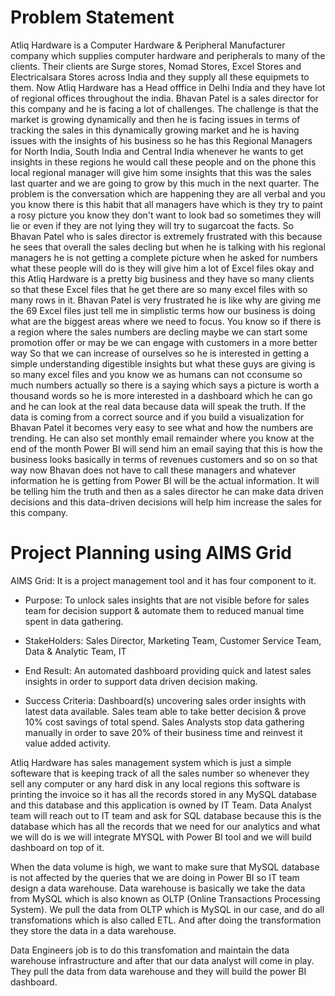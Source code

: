 # Problem Statement

Atliq Hardware is a Computer Hardware & Peripheral Manufacturer company which supplies computer hardware and peripherals to many of the clients.
Their clients are Surge stores, Nomad Stores, Excel Stores and Electricalsara Stores across India and they supply all these equipmets to them. Now Atliq Hardware has a Head offfice in Delhi India and they have lot of regional
offices throughout the india. Bhavan Patel is a sales director for this company and he is facing a lot of challenges. The challenge is that the market is growing dynamically and then he is facing issues in terms of tracking the sales in this dynamically growing market and he is having issues with the insights of his business so he has this Regional Managers for North India, South India and Central India whenever he wants to get insights in these regions he would call these people and on the phone this local regional manager will give him some insights that this was the sales last quarter and we are going to grow by this much in the next quarter. The problem is the conversation which are happening they are all verbal and you
you know there is this habit that all managers have which is they try to paint a rosy picture you know they don't want to look bad so sometimes they will lie or even if they are not lying they will try to sugarcoat the facts. So Bhavan Patel who is sales director is extremely frustrated with this because he sees that overall the sales decling but when he is talking with his regional managers he is not getting a complete picture when he asked for numbers what these people will do is they will give him a lot of Excel files okay and this Atliq Hardware is a pretty big business and they have so many clients so that
these Excel files that he get there are so many excel files with so many rows in it. Bhavan Patel is very frustrated he is like why are giving me the 69 Excel files just tell me in simplistic terms
how our business is doing what are the biggest areas where we need to focus. You know so if there is a region where the sales numbers are decling maybe we can start some promotion offer or may be we can engage with customers in a more better way So
that we can increase of ourselves so he is interested in getting a simple understanding digestible insights but what these guys are giving is so many excel files and you know we as humans can not cconsume so much numbers actually so there is a saying which says a picture is worth a thousand words so he is more interested in a dashboard which he can go and he can look at the real data because data will speak the truth. If the data is coming from a correct source and if you build a 
visualization for Bhavan Patel it becomes very easy to see what and how the numbers are trending. He can also set monthly email remainder where you know at the end of the month Power BI will send him an email saying that this is how the business looks basically in terms of 
revenues customers and so on so that way now Bhavan does not have to call these managers and whatever information he is getting from Power BI will be
the actual information. It will be telling him the truth and then as a sales director he can make data driven decisions and this data-driven decisions will help him
increase the sales for this company.

# Project Planning using AIMS Grid

AIMS Grid: It is a project management tool and it has four component to it. 
- Purpose: To unlock sales insights that are not visible before for sales team for decision support & automate them to reduced manual time spent in data gathering.

- StakeHolders: Sales Director, Marketing Team, Customer Service Team, Data & Analytic Team, IT 

- End Result: An automated dashboard providing quick and latest sales insights in order to support data driven decision making.

- Success Criteria: Dashboard(s) uncovering sales order insights with latest data available. Sales team able to take better decision & prove 10% cost savings of total spend. Sales Analysts stop data gathering manually in order to save 20% of their business time and reinvest it value added activity.

Atliq Hardware has sales management system which is just a simple softeware that is keeping 
track of all the sales number so whenever they sell any computer or any
hard disk in any local regions this software is printing the invoice so it has all the records stored in any
MySQL database and this database and this application is owned by IT Team. Data Analyst team will reach out to IT team and ask for SQL database because this is the database which has all the records that we need for our analytics and what we will do is we will integrate MYSQL
with Power BI tool and we will build dashboard on top of it. 

When the data volume is high, we want to make sure that MySQL database is not affected by the queries that we are doing in Power BI so IT team design a data warehouse. Data warehouse is basically we take the data
from MySQL which is also known as OLTP (Online Transactions Processing System). We pull the data from OLTP which is MySQL in our case, and do all transfomations which is also called ETL. And after doing the transformation they store the data in a data warehouse.

Data Engineers job is to do this transfomation and maintain the data warehouse infrastructure and after that our data analyst will come in play. They pull the data from data warehouse and they will build the power BI dashboard.




